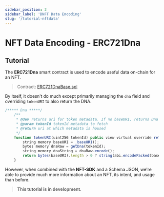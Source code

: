 ```yaml
---
sidebar_position: 2
sidebar_label: 'DNFT Data Encoding'
slug: '/tutorial-nftdata'
---
```


# NFT Data Encoding - ERC721Dna

## Tutorial

The **ERC721Dna** smart contract is used to encode useful data on-chain for an NFT.

> Contract: [ERC721DnaBase.sol](https://github.com/owlprotocol/owlprotocol/blob/main/packages/contracts/contracts/assets/ERC721/ERC721DnaBase.sol)

By itself, it doesn't do much except primarily managing the `dna` field and overriding `tokenURI` to also return the DNA.

```javascript
/***** Dna *****/
    /**
     * @dev returns uri for token metadata. If no baseURI, returns Dna as string
     * @param tokenId tokenId metadata to fetch
     * @return uri at which metadata is housed
     */
    function tokenURI(uint256 tokenId) public view virtual override returns (string memory) {
        string memory baseURI = _baseURI();
        bytes memory dnaRaw = getDna(tokenId);
        string memory dnaString = dnaRaw.encode();
        return bytes(baseURI).length > 0 ? string(abi.encodePacked(baseURI, dnaString)) : dnaString;
    }
```

However, when combined with the **NFT-SDK** and a Schema JSON, we're able to provide much more information
about an NFT, its intent, and usage than before.

> **This tutorial is in development.**
